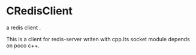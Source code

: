 # CRedisClient
a redis client .

This is a client for redis-server writen with cpp.Its socket module depends on poco c++. 
